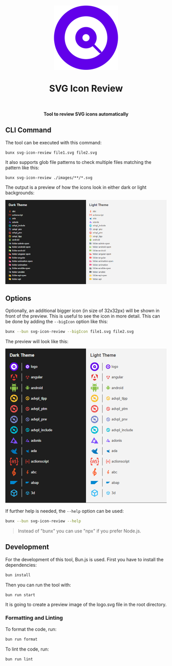 <h1 align="center">
  <br>
    <img src="./logo.png" alt="logo" width="200">
  <br><br>
  SVG Icon Review
  <br>
  <br>
</h1>

<h4 align="center">Tool to review SVG icons automatically</h4>

## CLI Command

The tool can be executed with this command:

```
bunx svg-icon-review file1.svg file2.svg
```

It also supports glob file patterns to check multiple files matching the pattern like this:

```
bunx svg-icon-review ./images/**/*.svg
```

The output is a preview of how the icons look in either dark or light backgrounds:

<img src="./images/preview.png" alt="logo" >

## Options

Optionally, an additional bigger icon (in size of 32x32px) will be shown in front of the preview. This is useful to see the icon in more detail. This can be done by adding the `--bigIcon` option like this:

```bash
bunx --bun svg-icon-review --bigIcon file1.svg file2.svg
```

The preview will look like this:

<img src="./images/preview-big-icon.png" alt="logo" >

If further help is needed, the `--help` option can be used:

```bash
bunx --bun svg-icon-review --help
```

> Instead of "bunx" you can use "npx" if you prefer Node.js.

## Development

For the development of this tool, Bun.js is used. First you have to install the dependencies:

```bash
bun install
```

Then you can run the tool with:

```bash
bun run start
```

It is going to create a preview image of the logo.svg file in the root directory.

### Formatting and Linting

To format the code, run:

```bash
bun run format
```

To lint the code, run:

```bash
bun run lint
```
